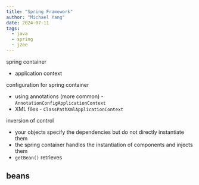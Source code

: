 ```yaml
---
title: "Spring Framework"
author: "Michael Yang"
date: 2024-07-11
tags:
  - java
  - spring
  - j2ee
---
```


spring container

- application context

configuration for spring container

- using annotations (more common) - `AnnotationConfigApplicationContext`
- XML files - `ClassPathXmlApplicationContext`

inversion of control

- your objects specify the dependencies but do not directly instantiate them
- the spring container handles the instantiation of components and injects them
- `getBean()` retrieves

## beans
